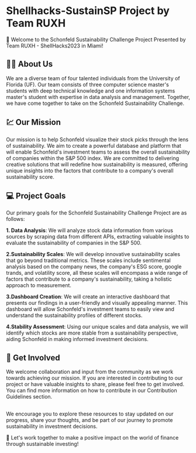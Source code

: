 # Shellhacks-SustainSP Project by Team RUXH 
👋 Welcome to the Schonfeld Sustainability Challenge Project Presented by Team RUXH - ShellHacks2023 in Miami!

## 🙋‍♀️ About Us
We are a diverse team of four talented individuals from the University of Florida (UF). Our team consists of three computer science master's students with deep technical knowledge and one information systems master's student with expertise in data analysis and management. Together, we have come together to take on the Schonfeld Sustainability Challenge.

## 💹 Our Mission
Our mission is to help Schonfeld visualize their stock picks through the lens of sustainability. We aim to create a powerful database and platform that will enable Schonfeld's investment teams to assess the overall sustainability of companies within the S&P 500 index. We are committed to delivering creative solutions that will redefine how sustainability is measured, offering unique insights into the factors that contribute to a company's overall sustainability score.

## 💻 Project Goals
Our primary goals for the Schonfeld Sustainability Challenge Project are as follows:

**1. Data Analysis**: We will analyze stock data information from various sources by scraping data from different APIs, extracting valuable insights to evaluate the sustainability of companies in the S&P 500.

**2.Sustainability Scales**: We will develop innovative sustainability scales that go beyond traditional metrics. These scales include sentimental analysis based on the company news, the company's ESG score, google trands, and volatility score, all these scales will encompass a wide range of factors that contribute to a company's sustainability, taking a holistic approach to measurement.

**3.Dashboard Creation**: We will create an interactive dashboard that presents our findings in a user-friendly and visually appealing manner. This dashboard will allow Schonfeld's investment teams to easily view and understand the sustainability profiles of different stocks.

**4.Stability Assessment**: Using our unique scales and data analysis, we will identify which stocks are more stable from a sustainability perspective, aiding Schonfeld in making informed investment decisions.

## 🥷 Get Involved
We welcome collaboration and input from the community as we work towards achieving our mission. If you are interested in contributing to our project or have valuable insights to share, please feel free to get involved. You can find more information on how to contribute in our Contribution Guidelines section.

##   
We encourage you to explore these resources to stay updated on our progress, share your thoughts, and be part of our journey to promote sustainability in investment decisions.

🌱 Let's work together to make a positive impact on the world of finance through sustainable investing!
